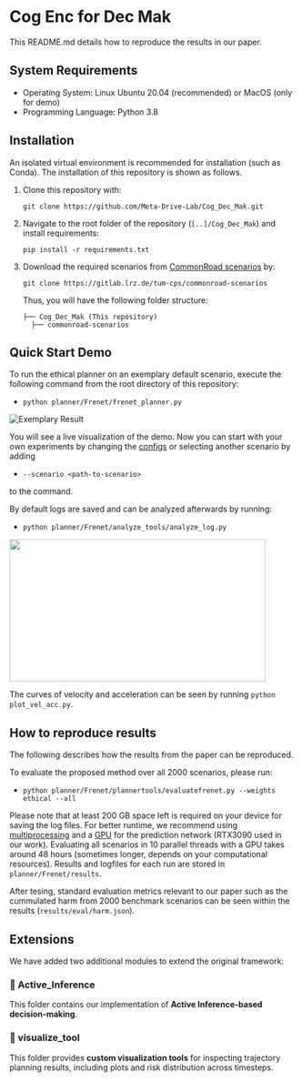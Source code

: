 
# Cog Enc for Dec Mak

This README.md details how to reproduce the results in our paper.

## System Requirements
* Operating System: Linux Ubuntu 20.04 (recommended) or MacOS (only for demo)
* Programming Language: Python 3.8

## Installation

An isolated virtual environment is recommended for installation (such as Conda). The installation of this repository is shown as follows.

1. Clone this repository with:

    `git clone https://github.com/Meta-Drive-Lab/Cog_Dec_Mak.git`

2. Navigate to the root folder of the repository (`[..]/Cog_Dec_Mak`) and install requirements:

    `pip install -r requirements.txt`

3. Download the required scenarios from [CommonRoad scenarios](https://gitlab.lrz.de/tum-cps/commonroad-scenarios) by:

    `git clone https://gitlab.lrz.de/tum-cps/commonroad-scenarios`

    Thus, you will have the following folder structure:

    ```
    ├── Cog_Dec_Mak (This repository)
      ├── commonroad-scenarios
    ```
    

## Quick Start Demo

To run the ethical planner on an exemplary default scenario, execute the following command from the root directory of this repository:
    
* `python planner/Frenet/frenet_planner.py`

![Exemplary Result](readme/demo.gif)

You will see a live visualization of the demo.
Now you can start with your own experiments by changing the [configs](/planner/Frenet/configs/README.md) or selecting another scenario by adding

* `--scenario <path-to-scenario>`

to the command.

By default logs are saved and can be analyzed afterwards by running:

* `python planner/Frenet/analyze_tools/analyze_log.py`


[<img src="./readme/analysis.jpg" width="450" height="250">](/readme/analysis.jpg)

The curves of velocity and acceleration can be seen by running `python plot_vel_acc.py`.



## How to reproduce results

The following describes how the results from the paper can be reproduced. 

To evaluate the proposed method over all 2000 scenarios, please run:

* `python planner/Frenet/plannertools/evaluatefrenet.py --weights ethical --all`

Please note that at least 200 GB space left is required on your device for saving the log files. For better runtime, we recommend using [multiprocessing](/planner/Frenet/plannertools/evaluatefrenet.py#L46) and a [GPU](planner/Frenet/configs/prediction.json#L4) for the prediction network (RTX3090 used in our work). Evaluating all scenarios in 10 parallel threads with a GPU takes around 48 hours (sometimes longer, depends on your computational resources). Results and logfiles for each run are stored in `planner/Frenet/results`.

After tesing, standard evaluation metrics relevant to our paper such as the cummulated harm from 2000 benchmark scenarios can be seen within the results (`results/eval/harm.json`). 

## Extensions

We have added two additional modules to extend the original framework:

### 🔁 Active_Inference

This folder contains our implementation of **Active Inference-based decision-making**. 

### 🧭 visualize_tool

This folder provides **custom visualization tools** for inspecting trajectory planning results, including plots and risk distribution across timesteps. 
